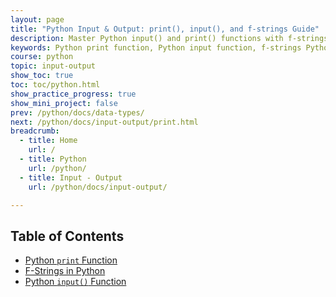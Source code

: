 ```yaml
---
layout: page
title: "Python Input & Output: print(), input(), and f-strings Guide"
description: Master Python input() and print() functions with f-strings for efficient I/O operations. Learn user input handling, formatted output, and string interpolation in Python.
keywords: Python print function, Python input function, f-strings Python, Python formatted output, Python user input, Python string formatting, Python I/O basics, print() and input() in Python, Python f-strings tutorial, Python console input output
course: python
topic: input-output
show_toc: true
toc: toc/python.html
show_practice_progress: true
show_mini_project: false
prev: /python/docs/data-types/
next: /python/docs/input-output/print.html
breadcrumb:
  - title: Home
    url: /
  - title: Python
    url: /python/
  - title: Input - Output
    url: /python/docs/input-output/

---
```


## Table of Contents

- [Python `print` Function](print.md)
- [F-Strings in Python](f-string.md)
- [Python `input()` Function](input.md)

